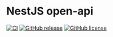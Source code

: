 # NestJS open-api

[![CI](https://github.com/npkgdev/nestjs-openapi/actions/workflows/ci.yml/badge.svg)](https://github.com/npkgdev/nestjs-openapi/actions/workflows/ci.yml)
[![GitHub release](https://img.shields.io/github/v/release/npkgdev/nestjs-openapi.svg)](https://GitHub.com/npkgdev/nestjs-openapi/releases/)
[![GitHub license](https://img.shields.io/github/license/npkgdev/nestjs-openapi.svg)](https://github.com/npkgdev/nestjs-openapi/blob/main/LICENSE)
